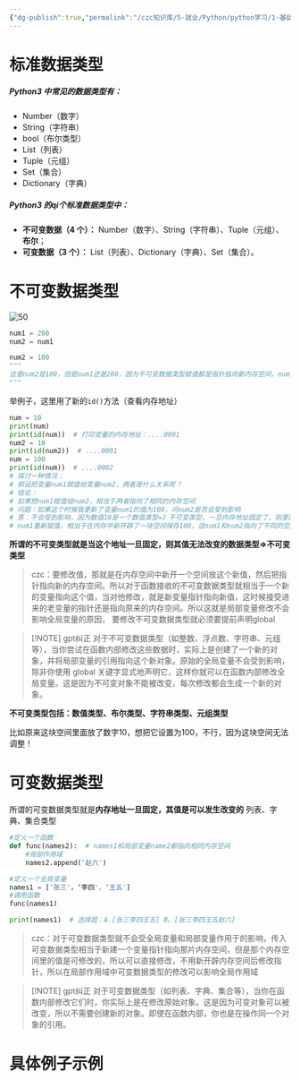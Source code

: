 ```yaml
---
{"dg-publish":true,"permalink":"/czc知识库/5-就业/Python/python学习/1-基础的基础/207-变量的可变、不可变类型/","dgPassFrontmatter":true,"created":"2024-11-05T19:24:20.470+08:00","updated":"2024-12-08T12:39:45.328+08:00"}
---
```



# 标准数据类型

##### Python3 中常见的数据类型有：
- Number（数字）
- String（字符串）
- bool（布尔类型）
- List（列表）
- Tuple（元组）
- Set（集合）
- Dictionary（字典）
##### Python3 的qi个标准数据类型中：
- **不可变数据（4 个）：** Number（数字）、String（字符串）、Tuple（元组）、**布尔**；
- **可变数据（3 个）：** List（列表）、Dictionary（字典）、Set（集合）。

# 不可变数据类型

![50](/img/user/czc知识库/9-无奇不有/9-附件/附件/举个栗子.png)
```python
num1 = 200
num2 = num1

num2 = 100
"""
这里num2是100，但是num1还是200，因为不可变数据类型赋值都是指针指向新内存空间，num1指向值为200的内存空间始终没变，变得是num2的指针。。。。。。
"""
```

举例子，这里用了新的`id()`方法（查看内存地址）
```python
num = 10
print(num)
print(id(num))  # 打印变量的内存地址：....0001
num2 = 10
print(id(num2))  # ....0001
num = 100
print(id(num))  # ....0002
# 探讨一种情况：
# 假设把变量num1赋值给变量num2，两者是什么关系呢？
# 结论：
# 如果把num1赋值给num2，相当于两者指向了相同的内存空间
# 问题：如果这个时候我更新了变量num1的值为100，问num2是否会受到影响
# 答：不会受到影响，因为数值10是一个数值类型=》不可变类型，一旦内存地址固定了，则里面的值就不能改变了，所以当我
# num1重新赋值，相当于在内存中新开辟了一块空间保存100，这num1和num2指向了不同的空间。所以不会产生任何影响
```

**所谓的不可变类型就是当这个地址一旦固定，则其值无法改变的数据类型=>不可变类型**
>czc：要修改值，那就是在内存空间中新开一个空间放这个新值，然后把指针指向新的内存空间。所以对于函数接收的不可变数据类型就相当于一个新的变量指向这个值，当对他修改，就是新变量指针指向新值，这时候接受进来的老变量的指针还是指向原来的内存空间。所以这就是局部变量修改不会影响全局变量的原因，
>要修改不可变数据类型就必须要提前声明global

> [!NOTE] gpt纠正
> 对于不可变数据类型（如整数、浮点数、字符串、元组等），当你尝试在函数内部修改这些数据时，实际上是创建了一个新的对象，并将局部变量的引用指向这个新对象。原始的全局变量不会受到影响，除非你使用 global 关键字显式地声明它，这样你就可以在函数内部修改全局变量。这是因为不可变对象不能被改变，每次修改都会生成一个新的对象。

**不可变类型包括：数值类型、布尔类型、字符串类型、元组类型**

比如原来这块空间里面放了数字10，想把它设置为100，不行，因为这块空间无法调整！

# 可变数据类型
所谓的可变数据类型就是**内存地址一旦固定，其值是可以发生改变的**
列表、字典、集合类型

```python
#定义一个函数
def func(names2):  # names1和局部变量name2都指向相同内存空间
	#局部作用域
	names2.append('赵六')

#定义一个全局变量
names1 = ['张三'，‘李四'，‘王五']
#调用函数
func(names1)

print(names1)  # 选择题：A.[张三李四王五] B。[张三李四王五赵六]
```

>czc：对于可变数据类型就不会受全局变量和局部变量作用于的影响，传入可变数据类型相当于新建一个变量指针指向那片内存空间，但是那个内存空间里的值是可修改的，所以可以直接修改，不用新开辟内存空间后修改指针，所以在局部作用域中可变数据类型的修改可以影响全局作用域

> [!NOTE] gpt纠正
> 对于可变数据类型（如列表、字典、集合等），当你在函数内部修改它们时，你实际上是在修改原始对象。这是因为可变对象可以被改变，所以不需要创建新的对象。即使在函数内部，你也是在操作同一个对象的引用。

# 具体例子示例


